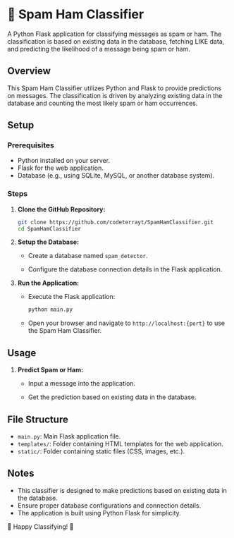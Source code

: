# 📧 Spam Ham Classifier

A Python Flask application for classifying messages as spam or ham. The classification is based on existing data in the database, fetching LIKE data, and predicting the likelihood of a message being spam or ham.

## Overview

This Spam Ham Classifier utilizes Python and Flask to provide predictions on messages. The classification is driven by analyzing existing data in the database and counting the most likely spam or ham occurrences.

## Setup

### Prerequisites

- Python installed on your server.
- Flask for the web application.
- Database (e.g., using SQLite, MySQL, or another database system).

### Steps

1. **Clone the GitHub Repository:**

    ```bash
    git clone https://github.com/codeterrayt/SpamHamClassifier.git
    cd SpamHamClassifier
    ```

2. **Setup the Database:**

    - Create a database named `spam_detector`.

    - Configure the database connection details in the Flask application.

3. **Run the Application:**

    - Execute the Flask application:

        ```bash
        python main.py
        ```

    - Open your browser and navigate to `http://localhost:{port}` to use the Spam Ham Classifier.

## Usage

1. **Predict Spam or Ham:**

    - Input a message into the application.

    - Get the prediction based on existing data in the database.

## File Structure

- `main.py`: Main Flask application file.
- `templates/`: Folder containing HTML templates for the web application.
- `static/`: Folder containing static files (CSS, images, etc.).

## Notes

- This classifier is designed to make predictions based on existing data in the database.
- Ensure proper database configurations and connection details.
- The application is built using Python Flask for simplicity.

📧 Happy Classifying! 🚀
